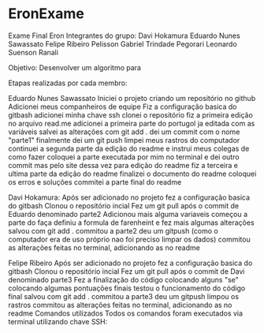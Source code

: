 # EronExame
Exame Final Eron
Integrantes do grupo:
Davi Hokamura
Eduardo Nunes Sawassato
Felipe Ribeiro Pelisson
Gabriel Trindade Pegorari
Leonardo Suenson Ranali

Objetivo:
Desenvolver um algoritmo para 

Etapas realizadas por cada membro:

Eduardo Nunes Sawassato
Iniciei o projeto criando um repositório no github
Adicionei meus companheiros de equipe
Fiz a configuração basica do gitbash
adicionei minha chave ssh
clonei o repositório
fiz a primeira edição no arquivo read.me
adicionei a primeira parte do portugol ja editada com as variáveis
salvei as alterações com git add .
dei um commit com o nome "parte1"
finalmente dei um git push
limpei meus rastros do computador
continuei a segunda parte da edição do readme e instrui meus colegas de como fazer
coloquei a parte executada por mim no terminal e dei outro commit mas pelo site dessa vez para edição do readme
fiz a terceira e ultima parte da edição do readme
finalizei o documento do readme
coloquei os erros e soluções
commitei a parte final do readme

Davi Hokamura:
Após ser adicionado no projeto fez a configuração basica do gitbash
Clonou o repositório incial
Fez um git pull após o commit de Eduardo denominado parte2
Adicionou mais alguma variaveis
começou a parte do faça
definiu a formula de farenheint
e fez mais algumas alterações
salvou com git add .
commitou a parte2
deu um gitpush
(como o computador era de uso próprio nao foi preciso limpar os dados)
commitou as alterações feitas no terminal, adicionando as no readme

Felipe Ribeiro
Após ser adicionado no projeto fez a configuração basica do gitbash
Clonou o repositório incial
Fez um git pull após o commit de Davi denominado parte3
Fez a finalização do código colocando alguns "se"
colocando algumas pontuações finais
testou o funcionamento do código final
salvou com git add .
commitou a parte3
deu um gitpush
limpou os rastros
commitou as alterações feitas no terminal, adicionando as no readme
Comandos utilizados
Todos os comandos foram executados via terminal utilizando chave SSH:
